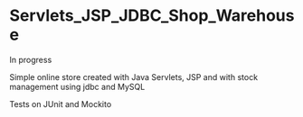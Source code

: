 # Servlets_JSP_JDBC_Shop_Warehouse
In progress

Simple online store created with Java Servlets, JSP and with stock management using jdbc and MySQL 

Tests on JUnit and Mockito

